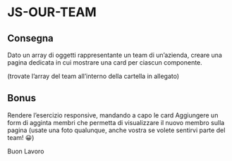 # JS-OUR-TEAM

## Consegna

Dato un array di oggetti rappresentante un team di un’azienda, creare una pagina dedicata in cui mostrare una card per ciascun componente.

(trovate l’array del team all’interno della cartella in allegato)

## Bonus

Rendere l’esercizio responsive, mandando a capo le card
Aggiungere un form di agginta membri che permetta di visualizzare il nuovo membro sulla pagina (usate una foto qualunque, anche vostra se volete sentirvi parte del team! 😀)

Buon Lavoro
